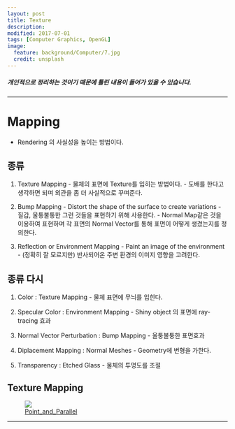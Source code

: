 ```yaml
---
layout: post
title: Texture
description:
modified: 2017-07-01
tags: [Computer Graphics, OpenGL]
image:
  feature: background/Computer/7.jpg
  credit: unsplash
---
```

##### 개인적으로 정리하는 것이기 때문에 틀린 내용이 들어가 있을 수 있습니다.
---

# Mapping

- Rendering 의 사실성을 높이는 방법이다.

## 종류
  1. Texture Mapping
    - 물체의 표면에 Texture를 입히는 방법이다.
    - 도배를 한다고 생각하면 되며 외관을 좀 더 사실적으로 꾸며준다.

  2. Bump Mapping
    - Distort the shape of the surface to create variations
    - 질감, 울퉁불퉁한 그런 것들을 표현하기 위해 사용한다.
    - Normal Map같은 것을 이용하여 표현하며 각 표면의 Normal Vector를 통해 표면이 어떻게 생겼는지를 정의한다.

  3. Reflection or Environment Mapping
    - Paint an image of the environment
    - (정확히 잘 모르지만) 반사되어온 주변 환경의 이미지 영향을 고려한다.

## 종류 다시
  1. Color : Texture Mapping
    - 물체 표면에 무늬를 입힌다.

  2. Specular Color : Environment Mapping
    - Shiny object 의 표면에 ray-tracing 효과

  3. Normal Vector Perturbation : Bump Mapping
    - 울퉁불퉁한 표면효과

  4. Diplacement Mapping : Normal Meshes
    - Geometry에 변형을 가한다.

  5. Transparency : Etched Glass
    - 물체의 투명도를 조절

## Texture Mapping





<figure>
<a href="/images/CG/Step-1.gif" title="Point_and_Parallel"><img src = "/images/CG/Step-1.gif"></a>
<figcaption><a href="/images/CG/Step-1.gif" title = "Point_and_Parallel">Point_and_Parallel</a></figcaption>
</figure>

--- 